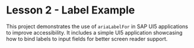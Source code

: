 # Lesson 2 - Label Example

This project demonstrates the use of `ariaLabelFor` in SAP UI5 applications to improve accessibility. It includes a simple UI5 application showcasing how to bind labels to input fields for better screen reader support.
